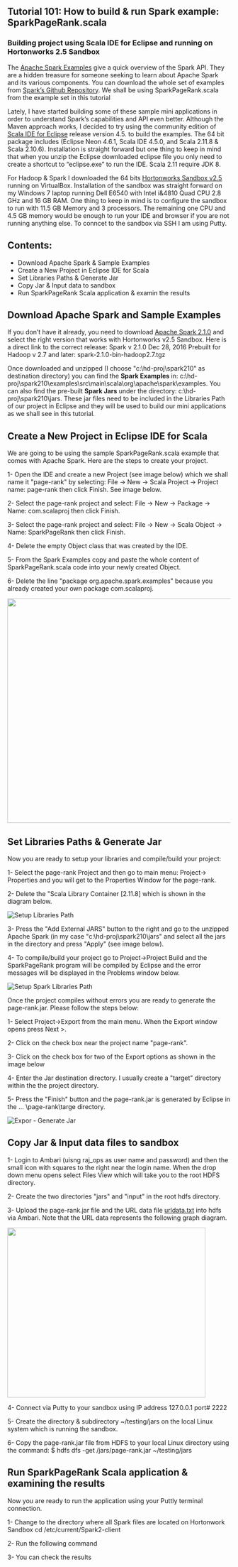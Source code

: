 ## Tutorial 101: How to build &amp; run Spark example: SparkPageRank.scala 
### Building project using Scala IDE for Eclipse and running on Hortonworks 2.5 Sandbox

The [Apache Spark Examples](http://spark.apache.org/examples.html) give a quick overview of the Spark API. They are a hidden treasure for someone seeking to learn about Apache Spark and its various components. You can download the whole set of examples from [Spark’s Github Repository](https://github.com/apache/spark/tree/master/examples/src/main/scala/org/apache/spark/examples). We shall be using SparkPageRank.scala from the example set in this tutorial

Lately, I have started building some of these sample mini applications in order to understand Spark’s capabilities and API even better. Although the Maven approach works, I decided to try using the community edition of [Scala IDE for Eclipse](http://scala-ide.org/download/sdk.html) release version 4.5. to build the examples. The 64 bit package includes (Eclipse Neon 4.6.1, Scala IDE 4.5.0, and Scala 2.11.8 & Scala 2.10.6). Installation is straight forward but one thing to keep in mind that when you unzip the Eclipse downloaded eclipse file you only need to create a shortcut to “eclipse.exe” to run the IDE. Scala 2.11 require JDK 8. 

For Hadoop & Spark I downloaded the 64 bits [Hortonworks Sandbox v2.5](https://hortonworks.com/downloads/?_bt=104841503598&_bk=hortonworks%20sandbox&_bm=e&_bn=g&gclid=CNH105LOu9MCFcK4wAodSZMFxw#) running on VirtualBox. Installation of the sandbox was straight forward on my Windows 7 laptop running Dell E6540 with Intel i&4810 Quad CPU 2.8 GHz and 16 GB RAM. One thing to keep in mind is to configure the sandbox to run with 11.5 GB Memory and 3 processors. The remaining one CPU and 4.5 GB memory would be enough to run your IDE and browser if you are not running anything else. To conncet to the sandbox via SSH I am using Putty.

## Contents:
- Download Apache Spark & Sample Examples
- Create a New Project in Eclipse IDE for Scala
- Set Libraries Paths & Generate Jar
- Copy Jar & Input data to sandbox
- Run SparkPageRank Scala application & examin the results

## Download Apache Spark and Sample Examples

If you don’t have it already, you need to download [Apache Spark 2.1.0](http://spark.apache.org/downloads.html) and select the right version that works with Hortonworks v2.5 Sandbox. Here is a direct link to the correct release: Spark v 2.1.0 Dec 28, 2016 Prebuilt for Hadoop v 2.7 and later: spark-2.1.0-bin-hadoop2.7.tgz

Once downloaded and unzipped (I choose "c:\hd-proj\spark210" as destination directory) you can find the **Spark Examples** in:  c:\hd-proj\spark210\examples\src\main\scala\org\apache\spark\examples. You can also find the pre-built **Spark Jars** under the directory: c:\hd-proj\spark210\jars. These jar files need to be included in the Libraries Path of our project in Eclipse and they will be used to build our mini applications as we shall see in this tutorial.

## Create a New Project in Eclipse IDE for Scala
We are going to be using the sample SparkPageRank.scala example that comes with Apache Spark. Here are the steps to create your project.

 1- Open the IDE and create a new Project (see image below) which we shall name it "page-rank" by selecting: File -> New -> Scala Project -> Project name: page-rank then click Finish. See image below.
 
 2- Select the page-rank project and select: File -> New -> Package -> Name: com.scalaproj then click Finish.
 
 3- Select the page-rank project and select: File -> New -> Scala Object -> Name: SparkPageRank then click Finish.
 
 4- Delete the empty Object class that was created by the IDE.
 
 5- From the Spark Examples copy and paste the whole content of SparkPageRank.scala code into your newly created Object.
 
 6- Delete the line "package org.apache.spark.examples" because you already created your own package com.scalaproj.

<img src="/images/img-1.jpg" width="602" height="506">

## Set Libraries Paths & Generate Jar

Now you are ready to setup your libraries and compile/build your project:

1- Select the page-rank Project and then go to main menu: Project-> Properties and you will get to the Properties Window for the page-rank.

2- Delete the "Scala Library Container [2.11.8] which is shown in the diagram below.

![Setup Libraries Path](/images/img-2.jpg?raw=true "Setup Libraries Path")

 3- Press the "Add External JARS" button to the right and go to the unzipped Apache Spark (in my case "c:\hd-proj\spark210\jars" and select all the jars in the directory and press "Apply" (see image below).
 
 4- To compile/build your project go to Project->Project Build and the SparkPageRank program will be compiled by Eclipse and the error messages will be displayed in the Problems window below. 
 
![Setup Spark Libraries Path](/images/img-3.jpg?raw=true "Setup Spark Libraries Path")

Once the project compiles without errors you are ready to generate the page-rank.jar. Please follow the steps below:

 1- Select Project->Export from the main menu. When the Export window opens press Next >.
 
 2- Click on the check box near the project name "page-rank".
 
 3- Click on the check box for two of the Export options as shown in the image below
 
 4- Enter the Jar destination directory. I usually create a "target" directory within the the project directory.
 
 5- Press the "Finish" button and the page-rank.jar is generated by Eclipse in the ... \page-rank\targe directory.
 
 ![Expor - Generate Jar](/images/img-4.jpg?raw=true "Export - Generate Jar")
 
 ## Copy Jar & Input data files to sandbox
 
 1- Login to Ambari (uisng raj_ops as user name and password) and then the small icon with squares to the right near the login name. When the drop down menu opens select Files View which will take you to the root HDFS directory.
 
 2- Create the two directories "jars" and "input" in the root hdfs directory.
 
 3- Upload the page-rank.jar file and the URL data file [urldata.txt](/urldata.txt?raw=true "URL Graph Data") into hdfs via Ambari. Note that the URL data represents the following graph diagram.
 
 <img src="/images/img-5.jpg" width="447" height="383">
 
 4- Connect via Putty to your sandbox using IP address 127.0.0.1 port# 2222
 
 5- Create the directory & subdirectory ~/testing/jars on the local Linux system which is running the sandbox.
 
 6- Copy the page-rank.jar file from HDFS to your local Linux directory using the command:
      $ hdfs dfs -get /jars/page-rank.jar ~/testing/jars 
 
 
 ## Run SparkPageRank Scala application & examining the results
 
 Now you are ready to run the application using your Puttly terminal connection.
 
 1- Change to the directory where all Spark files are located on Hortonwork Sandbox
 cd /etc/current/Spark2-client
 
 2- Run the following command
 
 3- You can check the results 
 
 
